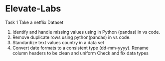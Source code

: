 # Elevate-Labs
Task 1
Take a netflix Dataset
1. Identify and handle missing values using  in Python (pandas) in vs code.
2. Remove duplicate rows using python(pandas) in vs code.
3. Standardize text values country in a data set
4. Convert date formats to a consistent type (dd-mm-yyyy).
Rename column headers to be clean and uniform
Check and fix data types

